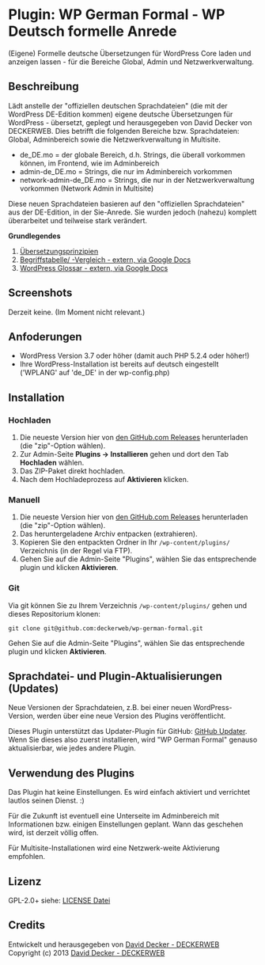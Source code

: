 # Plugin: WP German Formal - WP Deutsch formelle Anrede

(Eigene) Formelle deutsche Übersetzungen für WordPress Core laden und anzeigen lassen - für die Bereiche Global, Admin und Netzwerkverwaltung.

## Beschreibung

Lädt anstelle der "offiziellen deutschen Sprachdateien" (die mit der WordPress DE-Edition kommen) eigene deutsche Übersetzungen für WordPress - übersetzt, geplegt und herausgegeben von David Decker von DECKERWEB. Dies betrifft die folgenden Bereiche bzw. Sprachdateien: Global, Adminbereich sowie die Netzwerkverwaltung in Multisite.

* de_DE.mo = der globale Bereich, d.h. Strings, die überall vorkommen können, im Frontend, wie im Adminbereich
* admin-de_DE.mo = Strings, die nur im Adminbereich vorkommen
* network-admin-de_DE.mo = Strings, die nur in der Netzwerkverwaltung vorkommen (Network Admin in Multisite)

Diese neuen Sprachdateien basieren auf den "offiziellen Sprachdateien" aus der DE-Edition, in der Sie-Anrede. Sie wurden jedoch (nahezu) komplett überarbeitet und teilweise stark verändert.

**Grundlegendes**

 1. [Übersetzungsprinzipien](https://github.com/deckerweb/wp-german-formal/wiki/%C3%9Cbersetzungsprinzipien)
 2. [Begriffstabelle/ -Vergleich - extern, via Google Docs](https://docs.google.com/spreadsheet/ccc?key=0AsdlEocpfc1CdFRjNzVQRkpYZ2lVRnozbmJXcEpQcmc&usp=sharing)
 3. [WordPress Glossar - extern, via Google Docs](https://docs.google.com/spreadsheet/ccc?key=0AsdlEocpfc1CdHdTaEYxdDBTZU4tWEFtOTN0bnZKUlE&usp=sharing)

## Screenshots

Derzeit keine. (Im Moment nicht relevant.)

## Anfoderungen
* WordPress Version 3.7 oder höher (damit auch PHP 5.2.4 oder höher!)
* Ihre WordPress-Installation ist bereits auf deutsch eingestellt ('WPLANG' auf 'de_DE' in der wp-config.php)

## Installation

### Hochladen

1. Die neueste Version hier von [den GitHub.com Releases](https://github.com/deckerweb/wp-german-formal/releases) herunterladen (die "zip"-Option wählen).
2. Zur Admin-Seite __Plugins -> Installieren__ gehen und dort den Tab __Hochladen__ wählen.
3. Das ZIP-Paket direkt hochladen.
4. Nach dem Hochladeprozess auf __Aktivieren__ klicken.

### Manuell

1. Die neueste Version hier von [den GitHub.com Releases](https://github.com/deckerweb/wp-german-formal/releases) herunterladen (die "zip"-Option wählen).
2. Das heruntergeladene Archiv entpacken (extrahieren).
3. Kopieren Sie den entpackten Ordner in Ihr `/wp-content/plugins/` Verzeichnis (in der Regel via FTP).
4. Gehen Sie auf die Admin-Seite "Plugins", wählen Sie das entsprechende plugin und klicken __Aktivieren__.

### Git

Via git können Sie zu Ihrem Verzeichnis `/wp-content/plugins/` gehen und dieses Repositorium klonen:

`git clone git@github.com:deckerweb/wp-german-formal.git`

Gehen Sie auf die Admin-Seite "Plugins", wählen Sie das entsprechende plugin und klicken __Aktivieren__.

## Sprachdatei- und Plugin-Aktualisierungen (Updates)

Neue Versionen der Sprachdateien, z.B. bei einer neuen WordPress-Version, werden über eine neue Version des Plugins veröffentlicht.

Dieses Plugin unterstützt das Updater-Plugin für GitHub: [GitHub Updater](https://github.com/afragen/github-updater). Wenn Sie dieses also zuerst installieren, wird "WP German Formal" genauso aktualisierbar, wie jedes andere Plugin.

## Verwendung des Plugins

Das Plugin hat keine Einstellungen. Es wird einfach aktiviert und verrichtet lautlos seinen Dienst. :)

Für die Zukunft ist eventuell eine Unterseite im Adminbereich mit Informationen bzw. einigen Einstellungen geplant. Wann das geschehen wird, ist derzeit völlig offen.

Für Multisite-Installationen wird eine Netzwerk-weite Aktivierung empfohlen.

## Lizenz

GPL-2.0+
siehe: [LICENSE Datei](https://github.com/deckerweb/wp-german-formal/blob/master/LICENSE)

## Credits

Entwickelt und herausgegeben von [David Decker - DECKERWEB](http://deckerweb.de/twitter)  
Copyright (c) 2013 [David Decker - DECKERWEB](http://deckerweb.de/)